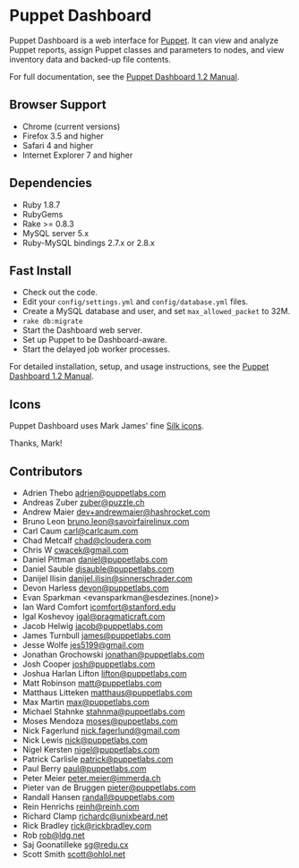 Puppet Dashboard
================

Puppet Dashboard is a web interface for [Puppet](http://www.puppetlabs.com/). It can view and analyze Puppet reports, assign Puppet classes and parameters to nodes, and view inventory data and backed-up file contents. 

For full documentation, see the [Puppet Dashboard 1.2 Manual](http://docs.puppetlabs.com/dashboard/manual/1.2).

Browser Support
---------------

* Chrome (current versions)
* Firefox 3.5 and higher
* Safari 4 and higher
* Internet Explorer 7 and higher

Dependencies
------------

* Ruby 1.8.7
* RubyGems
* Rake >= 0.8.3
* MySQL server 5.x
* Ruby-MySQL bindings 2.7.x or 2.8.x

Fast Install
------------

* Check out the code.
* Edit your `config/settings.yml` and `config/database.yml` files.
* Create a MySQL database and user, and set `max_allowed_packet` to 32M.
* `rake db:migrate`
* Start the Dashboard web server.
* Set up Puppet to be Dashboard-aware.
* Start the delayed job worker processes.

For detailed installation, setup, and usage instructions, see the [Puppet Dashboard 1.2 Manual](http://docs.puppetlabs.com/dashboard/manual/1.2). 

Icons
-----

Puppet Dashboard uses Mark James' fine [Silk icons](http://www.famfamfam.com/lab/icons/silk/).

Thanks, Mark!

Contributors
------------

* Adrien Thebo <adrien@puppetlabs.com>
* Andreas Zuber <zuber@puzzle.ch>
* Andrew Maier <dev+andrewmaier@hashrocket.com>
* Bruno Leon <bruno.leon@savoirfairelinux.com>
* Carl Caum <carl@carlcaum.com>
* Chad Metcalf <chad@cloudera.com>
* Chris W <cwacek@gmail.com>
* Daniel Pittman <daniel@puppetlabs.com>
* Daniel Sauble <djsauble@puppetlabs.com>
* Danijel Ilisin <danijel.ilisin@sinnerschrader.com>
* Devon Harless <devon@puppetlabs.com>
* Evan Sparkman <evansparkman@esdezines.(none)>
* Ian Ward Comfort <icomfort@stanford.edu>
* Igal Koshevoy <igal@pragmaticraft.com>
* Jacob Helwig <jacob@puppetlabs.com>
* James Turnbull <james@puppetlabs.com>
* Jesse Wolfe <jes5199@gmail.com>
* Jonathan Grochowski <jonathan@puppetlabs.com>
* Josh Cooper <josh@puppetlabs.com>
* Joshua Harlan Lifton <lifton@puppetlabs.com>
* Matt Robinson <matt@puppetlabs.com>
* Matthaus Litteken <matthaus@puppetlabs.com>
* Max Martin <max@puppetlabs.com>
* Michael Stahnke <stahnma@puppetlabs.com>
* Moses Mendoza <moses@puppetlabs.com>
* Nick Fagerlund <nick.fagerlund@gmail.com>
* Nick Lewis <nick@puppetlabs.com>
* Nigel Kersten <nigel@puppetlabs.com>
* Patrick Carlisle <patrick@puppetlabs.com>
* Paul Berry <paul@puppetlabs.com>
* Peter Meier <peter.meier@immerda.ch>
* Pieter van de Bruggen <pieter@puppetlabs.com>
* Randall Hansen <randall@puppetlabs.com>
* Rein Henrichs <reinh@reinh.com>
* Richard Clamp <richardc@unixbeard.net>
* Rick Bradley <rick@rickbradley.com>
* Rob <rob@ldg.net>
* Saj Goonatilleke <sg@redu.cx>
* Scott Smith <scott@ohlol.net>
